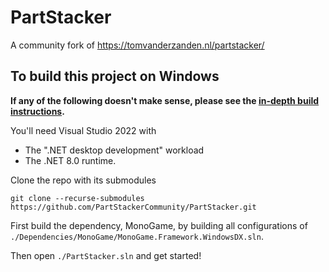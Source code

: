 # PartStacker

A community fork of https://tomvanderzanden.nl/partstacker/

## To build this project on Windows

**If any of the following doesn't make sense, please see the [in-depth build instructions](./Documentation/Building.md).**

You'll need Visual Studio 2022 with
* The ".NET desktop development" workload
* The .NET 8.0 runtime.

Clone the repo with its submodules

```
git clone --recurse-submodules https://github.com/PartStackerCommunity/PartStacker.git
```

First build the dependency, MonoGame, by building all configurations of `./Dependencies/MonoGame/MonoGame.Framework.WindowsDX.sln`.

Then open `./PartStacker.sln` and get started!
